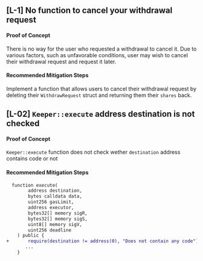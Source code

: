## [L-1] No function to cancel your withdrawal request

#### Proof of Concept
There is no way for the user who requested a withdrawal to cancel it. Due to
various factors, such as unfavorable conditions, user may wish to cancel their withdrawal request and request it later.

#### Recommended Mitigation Steps
Implement a function that allows users to cancel their withdrawal request by
deleting their `WithdrawRequest` struct and returning them their `shares` back.

## [L-02] `Keeper::execute` address destination is not checked

#### Proof of Concept
`Keeper::execute` function does not check wether `destination` address contains code or not

#### Recommended Mitigation Steps
```diff
  function execute(
        address destination,
        bytes calldata data,
        uint256 gasLimit,
        address executor,
        bytes32[] memory sigR,
        bytes32[] memory sigS,
        uint8[] memory sigV,
        uint256 deadline
    ) public {
+       require(destination != address(0), "Does not contain any code");
       ...
    }
```